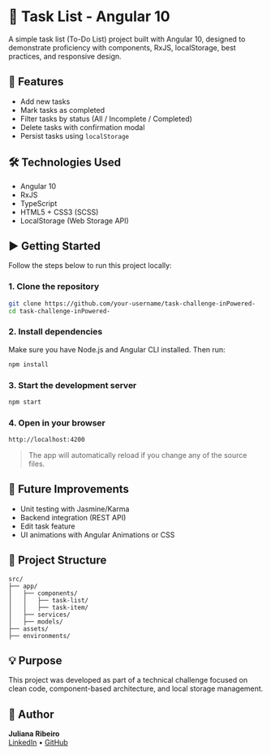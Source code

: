 # 📝 Task List - Angular 10

A simple task list (To-Do List) project built with Angular 10, designed to demonstrate proficiency with components, RxJS, localStorage, best practices, and responsive design.

## 🚀 Features

- Add new tasks
- Mark tasks as completed
- Filter tasks by status (All / Incomplete / Completed)
- Delete tasks with confirmation modal
- Persist tasks using `localStorage`

## 🛠️ Technologies Used

- Angular 10
- RxJS
- TypeScript
- HTML5 + CSS3 (SCSS)
- LocalStorage (Web Storage API)

## ▶️ Getting Started

Follow the steps below to run this project locally:

### 1. Clone the repository

```bash
git clone https://github.com/your-username/task-challenge-inPowered-
cd task-challenge-inPowered-
```

### 2. Install dependencies

Make sure you have Node.js and Angular CLI installed. Then run:

```bash
npm install
```

### 3. Start the development server

```bash
npm start
```

### 4. Open in your browser

```bash
http://localhost:4200
```

> The app will automatically reload if you change any of the source files.

## 🧪 Future Improvements

- Unit testing with Jasmine/Karma
- Backend integration (REST API)
- Edit task feature
- UI animations with Angular Animations or CSS

## 📁 Project Structure

```
src/
├── app/
│   ├── components/
│   │   ├── task-list/
│   │   ├── task-item/
│   ├── services/
│   ├── models/
├── assets/
├── environments/
```

## 💡 Purpose

This project was developed as part of a technical challenge focused on clean code, component-based architecture, and local storage management.

## 👤 Author

**Juliana Ribeiro**  
[LinkedIn](https://www.linkedin.com/in/julianaaugusta) • [GitHub](https://github.com/JulianaAugusta)
